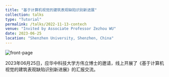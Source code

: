 ```yaml
---
title: "基于计算机视觉的建筑表观缺陷识别新进展"
collection: talks
type: "Tutorial"
permalink: /talks/2022-11-13-contech
venue: "Invited by Associate Professor Zezhou WU"
date: 2023-06-25
location: "Shenzhen University, Shenzhen, China"
---
```


![front-page](/academicpages/images/talks/2023-06-25-defects/front-page.jpg)

2023年06月25日，应华中科技大学方伟立博士的邀请，线上开展了《基于计算机视觉的建筑表观缺陷识别新进展》的汇报交流。
